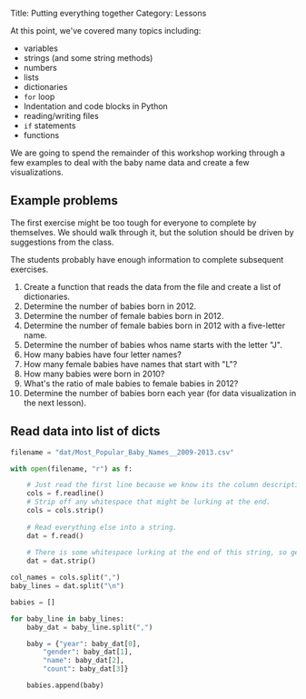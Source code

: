 Title: Putting everything together
Category: Lessons

At this point, we've covered many topics including:

* variables
* strings (and some string methods)
* numbers
* lists
* dictionaries
* `for` loop
* Indentation and code blocks in Python
* reading/writing files
* `if` statements
* functions

We are going to spend the remainder of this workshop working through a few examples to deal with the baby name data and create a few visualizations.


Example problems
----------------
The first exercise might be too tough for everyone to complete by themselves. We should walk through it, but the solution should be driven by suggestions from the class.

The students probably have enough information to complete subsequent exercises.

1. Create a function that reads the data from the file and create a list of dictionaries.
2. Determine the number of babies born in 2012.
3. Determine the number of female babies born in 2012.
4. Determine the number of female babies born in 2012 with a five-letter name.
5. Determine the number of babies whos name starts with the letter "J".
6. How many babies have four letter names?
7. How many female babies have names that start with "L"?
8. How many babies were born in 2010?
9. What's the ratio of male babies to female babies in 2012?
10. Determine the number of babies born each year (for data visualization in the next lesson).


Read data into list of dicts
----------------------------
```python
filename = "dat/Most_Popular_Baby_Names__2009-2013.csv"

with open(filename, "r") as f:

    # Just read the first line because we know its the column descriptions.
    cols = f.readline()
    # Strip off any whitespace that might be lurking at the end.
    cols = cols.strip()
    
    # Read everything else into a string.
    dat = f.read()
    
    # There is some whitespace lurking at the end of this string, so get rid of it.
    dat = dat.strip()

col_names = cols.split(",")
baby_lines = dat.split("\n")

babies = []

for baby_line in baby_lines:
    baby_dat = baby_line.split(",")

    baby = {"year": baby_dat[0],
        "gender": baby_dat[1],
        "name": baby_dat[2],
        "count": baby_dat[3]}

    babies.append(baby)
```
